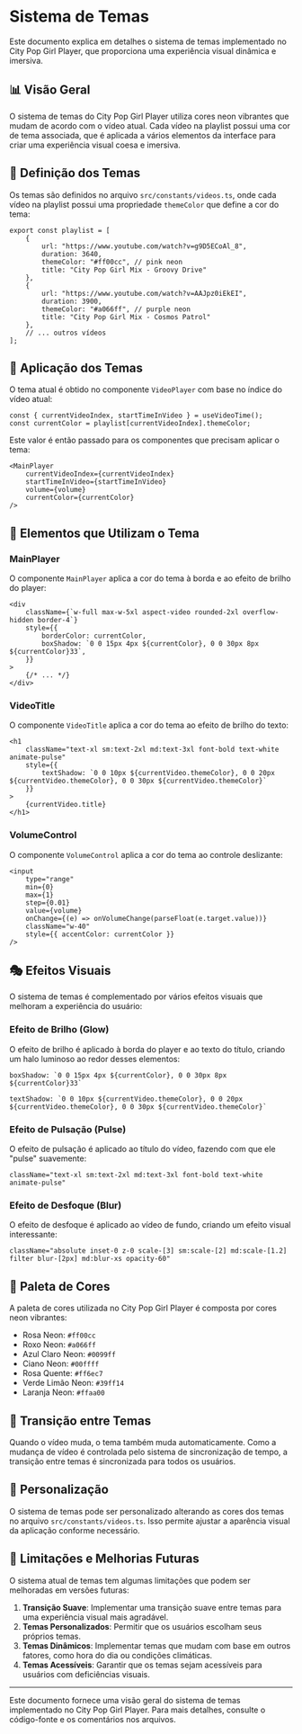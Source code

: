 # Sistema de Temas

Este documento explica em detalhes o sistema de temas implementado no City Pop Girl Player, que proporciona uma experiência visual dinâmica e imersiva.

## 📊 Visão Geral

O sistema de temas do City Pop Girl Player utiliza cores neon vibrantes que mudam de acordo com o vídeo atual. Cada vídeo na playlist possui uma cor de tema associada, que é aplicada a vários elementos da interface para criar uma experiência visual coesa e imersiva.

## 🎨 Definição dos Temas

Os temas são definidos no arquivo `src/constants/videos.ts`, onde cada vídeo na playlist possui uma propriedade `themeColor` que define a cor do tema:

```tsx
export const playlist = [
    {
        url: "https://www.youtube.com/watch?v=g9D5ECoAl_8",
        duration: 3640,
        themeColor: "#ff00cc", // pink neon
        title: "City Pop Girl Mix - Groovy Drive"
    },
    {
        url: "https://www.youtube.com/watch?v=AAJpz0iEkEI",
        duration: 3900,
        themeColor: "#a066ff", // purple neon
        title: "City Pop Girl Mix - Cosmos Patrol"
    },
    // ... outros vídeos
];
```

## 🔄 Aplicação dos Temas

O tema atual é obtido no componente `VideoPlayer` com base no índice do vídeo atual:

```tsx
const { currentVideoIndex, startTimeInVideo } = useVideoTime();
const currentColor = playlist[currentVideoIndex].themeColor;
```

Este valor é então passado para os componentes que precisam aplicar o tema:

```tsx
<MainPlayer
    currentVideoIndex={currentVideoIndex}
    startTimeInVideo={startTimeInVideo}
    volume={volume}
    currentColor={currentColor}
/>
```

## 🎯 Elementos que Utilizam o Tema

### MainPlayer

O componente `MainPlayer` aplica a cor do tema à borda e ao efeito de brilho do player:

```tsx
<div
    className={`w-full max-w-5xl aspect-video rounded-2xl overflow-hidden border-4`}
    style={{
        borderColor: currentColor,
        boxShadow: `0 0 15px 4px ${currentColor}, 0 0 30px 8px ${currentColor}33`,
    }}
>
    {/* ... */}
</div>
```

### VideoTitle

O componente `VideoTitle` aplica a cor do tema ao efeito de brilho do texto:

```tsx
<h1
    className="text-xl sm:text-2xl md:text-3xl font-bold text-white animate-pulse"
    style={{
        textShadow: `0 0 10px ${currentVideo.themeColor}, 0 0 20px ${currentVideo.themeColor}, 0 0 30px ${currentVideo.themeColor}`
    }}
>
    {currentVideo.title}
</h1>
```

### VolumeControl

O componente `VolumeControl` aplica a cor do tema ao controle deslizante:

```tsx
<input
    type="range"
    min={0}
    max={1}
    step={0.01}
    value={volume}
    onChange={(e) => onVolumeChange(parseFloat(e.target.value))}
    className="w-40"
    style={{ accentColor: currentColor }}
/>
```

## 🎭 Efeitos Visuais

O sistema de temas é complementado por vários efeitos visuais que melhoram a experiência do usuário:

### Efeito de Brilho (Glow)

O efeito de brilho é aplicado à borda do player e ao texto do título, criando um halo luminoso ao redor desses elementos:

```tsx
boxShadow: `0 0 15px 4px ${currentColor}, 0 0 30px 8px ${currentColor}33`
```

```tsx
textShadow: `0 0 10px ${currentVideo.themeColor}, 0 0 20px ${currentVideo.themeColor}, 0 0 30px ${currentVideo.themeColor}`
```

### Efeito de Pulsação (Pulse)

O efeito de pulsação é aplicado ao título do vídeo, fazendo com que ele "pulse" suavemente:

```tsx
className="text-xl sm:text-2xl md:text-3xl font-bold text-white animate-pulse"
```

### Efeito de Desfoque (Blur)

O efeito de desfoque é aplicado ao vídeo de fundo, criando um efeito visual interessante:

```tsx
className="absolute inset-0 z-0 scale-[3] sm:scale-[2] md:scale-[1.2] filter blur-[2px] md:blur-xs opacity-60"
```

## 🎨 Paleta de Cores

A paleta de cores utilizada no City Pop Girl Player é composta por cores neon vibrantes:

- Rosa Neon: `#ff00cc`
- Roxo Neon: `#a066ff`
- Azul Claro Neon: `#0099ff`
- Ciano Neon: `#00ffff`
- Rosa Quente: `#ff6ec7`
- Verde Limão Neon: `#39ff14`
- Laranja Neon: `#ffaa00`

## 🔄 Transição entre Temas

Quando o vídeo muda, o tema também muda automaticamente. Como a mudança de vídeo é controlada pelo sistema de sincronização de tempo, a transição entre temas é sincronizada para todos os usuários.

## 🎨 Personalização

O sistema de temas pode ser personalizado alterando as cores dos temas no arquivo `src/constants/videos.ts`. Isso permite ajustar a aparência visual da aplicação conforme necessário.

## 🚀 Limitações e Melhorias Futuras

O sistema atual de temas tem algumas limitações que podem ser melhoradas em versões futuras:

1. **Transição Suave**: Implementar uma transição suave entre temas para uma experiência visual mais agradável.
2. **Temas Personalizados**: Permitir que os usuários escolham seus próprios temas.
3. **Temas Dinâmicos**: Implementar temas que mudam com base em outros fatores, como hora do dia ou condições climáticas.
4. **Temas Acessíveis**: Garantir que os temas sejam acessíveis para usuários com deficiências visuais.

---

Este documento fornece uma visão geral do sistema de temas implementado no City Pop Girl Player. Para mais detalhes, consulte o código-fonte e os comentários nos arquivos. 